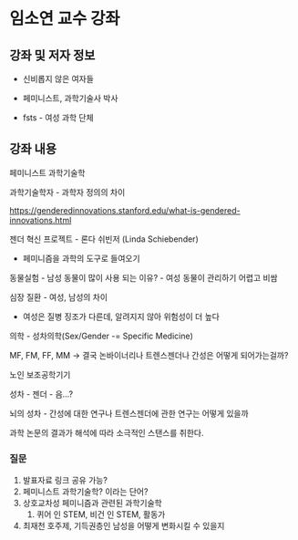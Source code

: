 # 임소연 교수 강좌

## 강좌 및 저자 정보

* 신비롭지 않은 여자들
* 페미니스트, 과학기술사 박사

* fsts - 여성 과학 단체

## 강좌 내용

페미니스트 과학기술학

과학기술학자 - 과학자 정의의 차이

https://genderedinnovations.stanford.edu/what-is-gendered-innovations.html

젠더 혁신 프로젝트 - 론다 쉬빈저 (Linda Schiebender)

* 페미니즘을 과학의 도구로 들여오기

동물실험 - 남성 동물이 많이 사용 되는 이유? - 여성 동물이 관리하기 어렵고 비쌈

심장 질환 - 여성, 남성의 차이

* 여성은 질병 징조가 다른데, 알려지지 않아 위험성이 더 높다

의학 - 성차의학(Sex/Gender -= Specific Medicine)

MF, FM, FF, MM -> 결국 논바이너리나 트렌스젠더나 간성은 어떻게 되어가는걸까?

노인 보조공학기기

성차 - 젠더 - 음…?

뇌의 성차 - 간성에 대한 연구나 트렌스젠더에 관한 연구는 어떻게 있을까

과학 논문의 결과가 해석에 따라 소극적인 스탠스를 취한다.

### 질문

1. 발표자료 링크 공유 가능?
2. 페미니스트 과학기술학? 이라는 단어?
3. 상호교차성 페미니즘과 관련된 과학기술학
   1. 퀴어 인 STEM, 비건 인 STEM, 활동가
4. 최재천 호주제, 기득권층인 남성을 어떻게 변화시킬 수 있을지
